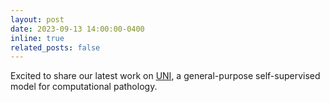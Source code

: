 ```yaml
---
layout: post
date: 2023-09-13 14:00:00-0400
inline: true
related_posts: false
---
```


Excited to share our latest work on [UNI](https://arxiv.org/abs/2307.12914), a general-purpose self-supervised model for computational pathology.
